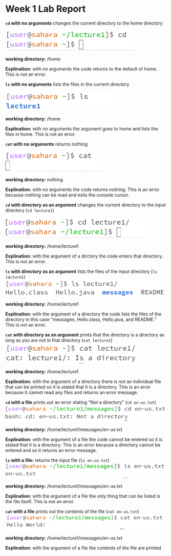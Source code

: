 # Week 1 Lab Report
**`cd` with no arguments** changes the current directory to the home directory

![Image](cd_alone.png)

**working directory:** /home

**Explination:** with no arguments the code returns to the default of home. This is not an error.


**`ls` with no arguments** lists the files in the current directory

![Image](ls_alone.png)

**working directory:** /home

**Explination:** with no arguments the argument goes to home and lists the files in home. This is not an error.

**`cat` with no arguments** returns nothing

![Image](cat_alone.png)

**working directory:** nothing

**Explination:** with no arguments the code returns nothing. This is an error because nothing can be read and exits the console cursor.

**`cd` with directory as an argument** changes the current directory to the input directory (`cd lecture1`)

![Image](cd_directory.png)

**working directory:** /home/lecture1

**Explination:** with the argument of a dirctory the code enters that directory. This is not an error.

**`ls` with directory as an argument** lists the files of the input directory (`ls lecture1`)
![Image](ls_directory.png)

**working directory:** /home/lecture1

**Explination:** with the argument of a directory the code lists the files of the directory in this case "messages, Hello.class, Hello.java, and README." This is not an error.

**`cat` with directory as an argument** prints that the directory is a directory as long as you are not in that directory (`cat lecture1`)
![Image](cat_directory.png)

**working directory:** /home/lecture1

**Explination:** with the argument of a directory there is not an individual file that can be printed so it is stated that it is a directory. This is an error because it cannot read any files and returns an error message.

**`cd` with a file** prints out an error stating "Not a directory" (`cd en-us.txt`)
![Image](cd_file.png)

**working directory:** /home/lecture1/messages/en-us.txt

**Explination:** with the argument of a file the code cannot be entered so it is stated that it is a directory. This is an error because a directory cannot be entered and so it returns an error message.

**`ls` with a file:** returns the input file (`ls en-us.txt`)
![Image](ls_file.png)

**working directory:** /home/lecture1/messages/en-us.txt

**Explination:** with the argument of a file the only thing that can be listed is the file itself. This is not an error.

**`cat` with a file** prints out the contents of the file (`cat en-us.txt`)
![Image](cat_file.png)

**working directory:** /home/lecture1/messages/en-us.txt

**Explination:** with the argument of a file the contents of the file are printed
